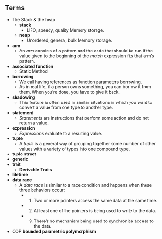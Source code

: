## Terms
- The Stack & the heap
  - **stack**
    - LIFO, speedy, quality Memory storage.
  - **heap**
    - Unordered, general, bulk Memory storage.
- **arm**
  - An *arm* consists of a pattern and the code that should be run if the value given to the beginning of the *match* expression fits that arm’s pattern.
- **associated function**
  - Static Method
- **borrowing**
  - We call having references as function parameters borrowing. 
  - As in real life, if a person owns something, you can borrow it from them. When you’re done, you have to give it back.
- **shadowing**
  - This feature is often used in similar situations in which you want to convert a value from one type to another type.
- **statement**
  - *Statements* are instructions that perform some action and do not return a value.
- **expression**
  - *Expressions* evaluate to a resulting value.
- **tuple**
  - A *tuple* is a general way of grouping together some number of other values with a variety of types into one compound type.
- **tuple struct**
- **generic**
- **trait**
  - **Derivable Traits**
- **lifetime**
- **data race**
  - A *data race* is similar to a race condition and happens when these three behaviors occur:
    - 1. Two or more pointers access the same data at the same time.
    - 2. At least one of the pointers is being used to write to the data.
    - 3. There’s no mechanism being used to synchronize access to the data.
- OOP
  **bounded parametric polymorphism**

